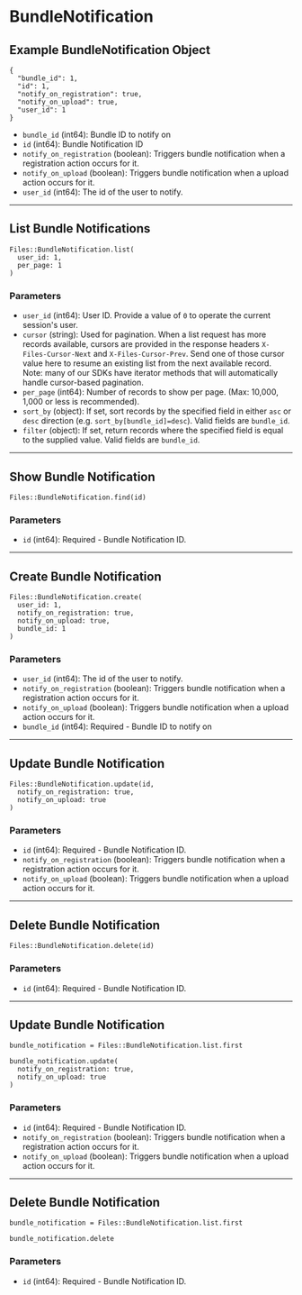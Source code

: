 # BundleNotification

## Example BundleNotification Object

```
{
  "bundle_id": 1,
  "id": 1,
  "notify_on_registration": true,
  "notify_on_upload": true,
  "user_id": 1
}
```

* `bundle_id` (int64): Bundle ID to notify on
* `id` (int64): Bundle Notification ID
* `notify_on_registration` (boolean): Triggers bundle notification when a registration action occurs for it.
* `notify_on_upload` (boolean): Triggers bundle notification when a upload action occurs for it.
* `user_id` (int64): The id of the user to notify.


---

## List Bundle Notifications

```
Files::BundleNotification.list(
  user_id: 1, 
  per_page: 1
)
```

### Parameters

* `user_id` (int64): User ID.  Provide a value of `0` to operate the current session's user.
* `cursor` (string): Used for pagination.  When a list request has more records available, cursors are provided in the response headers `X-Files-Cursor-Next` and `X-Files-Cursor-Prev`.  Send one of those cursor value here to resume an existing list from the next available record.  Note: many of our SDKs have iterator methods that will automatically handle cursor-based pagination.
* `per_page` (int64): Number of records to show per page.  (Max: 10,000, 1,000 or less is recommended).
* `sort_by` (object): If set, sort records by the specified field in either `asc` or `desc` direction (e.g. `sort_by[bundle_id]=desc`). Valid fields are `bundle_id`.
* `filter` (object): If set, return records where the specified field is equal to the supplied value. Valid fields are `bundle_id`.


---

## Show Bundle Notification

```
Files::BundleNotification.find(id)
```

### Parameters

* `id` (int64): Required - Bundle Notification ID.


---

## Create Bundle Notification

```
Files::BundleNotification.create(
  user_id: 1, 
  notify_on_registration: true, 
  notify_on_upload: true, 
  bundle_id: 1
)
```

### Parameters

* `user_id` (int64): The id of the user to notify.
* `notify_on_registration` (boolean): Triggers bundle notification when a registration action occurs for it.
* `notify_on_upload` (boolean): Triggers bundle notification when a upload action occurs for it.
* `bundle_id` (int64): Required - Bundle ID to notify on


---

## Update Bundle Notification

```
Files::BundleNotification.update(id, 
  notify_on_registration: true, 
  notify_on_upload: true
)
```

### Parameters

* `id` (int64): Required - Bundle Notification ID.
* `notify_on_registration` (boolean): Triggers bundle notification when a registration action occurs for it.
* `notify_on_upload` (boolean): Triggers bundle notification when a upload action occurs for it.


---

## Delete Bundle Notification

```
Files::BundleNotification.delete(id)
```

### Parameters

* `id` (int64): Required - Bundle Notification ID.


---

## Update Bundle Notification

```
bundle_notification = Files::BundleNotification.list.first

bundle_notification.update(
  notify_on_registration: true,
  notify_on_upload: true
)
```

### Parameters

* `id` (int64): Required - Bundle Notification ID.
* `notify_on_registration` (boolean): Triggers bundle notification when a registration action occurs for it.
* `notify_on_upload` (boolean): Triggers bundle notification when a upload action occurs for it.


---

## Delete Bundle Notification

```
bundle_notification = Files::BundleNotification.list.first

bundle_notification.delete
```

### Parameters

* `id` (int64): Required - Bundle Notification ID.

